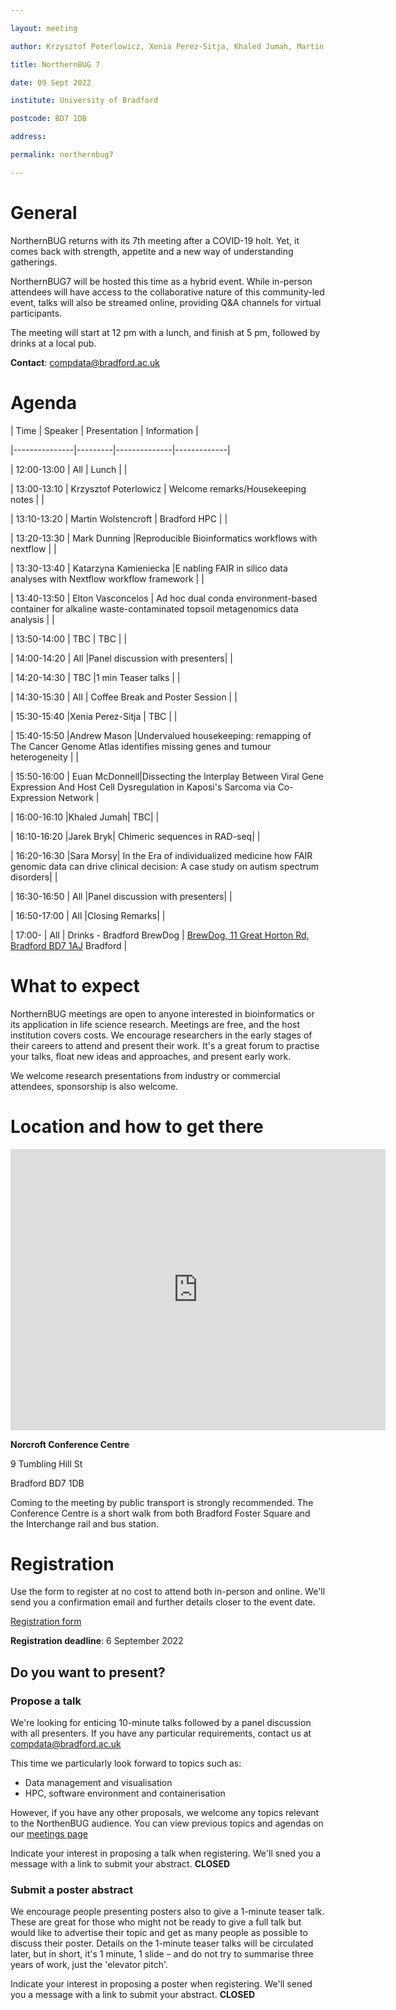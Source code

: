 ```yaml
---

layout: meeting

author: Krzysztof Poterlowicz, Xenia Perez-Sitja, Khaled Jumah, Martin Wolstencroft

title: NorthernBUG 7

date: 09 Sept 2022

institute: University of Bradford

postcode: BD7 1DB

address:

permalink: northernbug7

---
```


# General

NorthernBUG returns with its 7th meeting after a COVID-19 holt. Yet, it comes back with strength, appetite and a new way of understanding gatherings.

NorthernBUG7 will be hosted this time as a hybrid event. While in-person attendees will have access to the collaborative nature of this community-led event, talks will also be streamed online, providing Q&A channels for virtual participants.

The meeting will start at 12 pm with a lunch, and finish at 5 pm, followed by drinks at a local pub.

**Contact**: compdata@bradford.ac.uk



# Agenda

 



| Time | Speaker | Presentation | Information |

|---------------|---------|--------------|-------------|

| 12:00-13:00 | All | Lunch | |

| 13:00-13:10 | Krzysztof Poterlowicz | Welcome remarks/Housekeeping notes | |

| 13:10-13:20 | Martin Wolstencroft | Bradford HPC | |

| 13:20-13:30 | Mark Dunning |Reproducible Bioinformatics workflows with nextflow | |

| 13:30-13:40 | Katarzyna Kamieniecka |E nabling FAIR in silico data analyses with Nextflow workflow framework | |

| 13:40-13:50 | Elton Vasconcelos | Ad hoc dual conda environment-based container for alkaline waste-contaminated topsoil metagenomics data analysis | |

| 13:50-14:00 | TBC | TBC | |

| 14:00-14:20 | All |Panel discussion with presenters| |

| 14:20-14:30 | TBC |1 min Teaser talks | |
 
 
| 14:30-15:30 | All | Coffee Break and Poster Session | |

| 15:30-15:40 |Xenia Perez-Sitja | TBC | |

| 15:40-15:50 |Andrew Mason |Undervalued housekeeping: remapping of The Cancer Genome Atlas identifies missing genes and tumour heterogeneity | |

| 15:50-16:00 | Euan McDonnell|Dissecting the Interplay Between Viral Gene Expression And Host Cell Dysregulation in Kaposi's Sarcoma via Co-Expression Network |

| 16:00-16:10 |Khaled Jumah| TBC| |

| 16:10-16:20 |Jarek Bryk| Chimeric sequences in RAD-seq| |

| 16:20-16:30 |Sara Morsy| In the Era of individualized medicine how FAIR genomic data can drive clinical decision: A case study on autism spectrum disorders| |

| 16:30-16:50 | All |Panel discussion with presenters| |

| 16:50-17:00 | All |Closing Remarks| |

| 17:00- | All | Drinks - Bradford BrewDog | [BrewDog, 11 Great Horton Rd, Bradford BD7 1AJ](https://goo.gl/maps/XFsGi3S1AkQXR5Vz6) Bradford  |


<!--
# Speakers

Coming soon

-->

<!--Add speakers here as this template -->

<!-- - [**Krzysztof Poterlowicz** -- University of Bradford](https://www.bradford.ac.uk/staff/KPoterlowicz1)  -->



# What to expect

NorthernBUG meetings are open to anyone interested in bioinformatics or its application in life science research. Meetings are free, and the host institution covers costs. We encourage researchers in the early stages of their careers to attend and present their work. It's a great forum to practise your talks, float new ideas and approaches, and present early work.

We welcome research presentations from industry or commercial attendees, sponsorship is also welcome.



# Location and how to get there

<iframe src="https://www.google.com/maps/embed?pb=!1m14!1m8!1m3!1d589.2117721760941!2d-1.7640385778404277!3d53.79220904252063!3m2!1i1024!2i768!4f13.1!3m3!1m2!1s0x0%3A0x1527cafe37f4a936!2sNorcroft%20Centre!5e0!3m2!1sen!2suk!4v1661351993856!5m2!1sen!2suk" width="600" height="450" style="border:0;" allowfullscreen="" loading="lazy" referrerpolicy="no-referrer-when-downgrade"></iframe>

**Norcroft Conference Centre**

9 Tumbling Hill St

Bradford BD7 1DB

Coming to the meeting by public transport is strongly recommended. The Conference Centre is a short walk from both Bradford Foster Square and the Interchange rail and bus station.



# Registration


Use the form to register at no cost to attend both in-person and online. We'll send you a confirmation email and further details closer to the event date.

[Registration form](https://forms.clickup.com/20526645/f/kjdhn-4408/CKSR1UQII08ERURNX3)

**Registration deadline**: 6 September 2022



## Do you want to present?

### Propose a talk

We're looking for enticing 10-minute talks followed by a panel discussion with all presenters. If you have any particular requirements, contact us at compdata@bradford.ac.uk

This time we particularly look forward to topics such as:

* Data management and visualisation
* HPC, software environment and containerisation

However, if you have any other proposals, we welcome any topics relevant to the NorthenBUG audience. You can view previous topics and agendas on our [meetings page](https://northernbug.github.io/meetings/)

Indicate your interest in proposing a talk when registering. We'll sned you a message with a link to submit your abstract. 
**CLOSED**



### Submit a poster abstract

We encourage people presenting posters also to give a 1-minute teaser talk. These are great for those who might not be ready to give a full talk but would like to advertise their topic and get as many people as possible to discuss their poster. Details on the 1-minute teaser talks will be circulated later, but in short, it's 1 minute, 1 slide – and do not try to summarise three years of work, just the 'elevator pitch'.

Indicate your interest in proposing a poster when registering. We'll sened you a message with a link to submit your abstract. 
**CLOSED**

